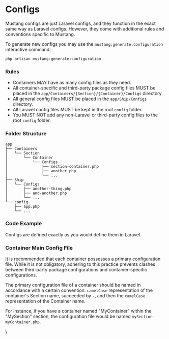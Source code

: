 # Configs

Mustang configs are just Laravel configs, and they function in the exact same way as Laravel configs. However, they come with additional rules and conventions specific to Mustang.

To generate new configs you may use the `mustang:generate:configuration` interactive command:

```
php artisan mustang:generate:configuration
```

### Rules[​](https://apiato.io/docs/components/optional-components/configs#rules) <a href="#rules" id="rules"></a>

* Containers MAY have as many config files as they need.
* All container-specific and third-party package config files MUST be placed in the `app/Containers/{Section}/{Container}/Configs` directory.
* All general config files MUST be placed in the `app/Ship/Configs` directory.
* All Laravel config files MUST be kept in the root `config` folder.
* You MUST NOT add any non-Laravel or third-party config files to the root `config` folder.

### Folder Structure[​](https://apiato.io/docs/components/optional-components/configs#folder-structure) <a href="#folder-structure" id="folder-structure"></a>

```
app
├── Containers
│   └── Section
│       └── Container
│           └── Configs
│               ├── section-container.php
│               ├── another.php
│               └── ...
├── Ship
│   └── Configs
│       ├── another-thing.php
│       ├── and-another.php
│       └── ...
└── config
    ├── app.php
    └── ...
```

### Code Example[​](https://apiato.io/docs/components/optional-components/configs#code-example) <a href="#code-example" id="code-example"></a>

Configs are defined exactly as you would define them in Laravel.

### Container Main Config File[​](https://apiato.io/docs/components/optional-components/configs#container-main-config-file) <a href="#container-main-config-file" id="container-main-config-file"></a>

It is recommended that each container possesses a primary configuration file. While it is not obligatory, adhering to this practice prevents clashes between third-party package configurations and container-specific configurations.

The primary configuration file of a container should be named in accordance with a certain convention: `camelCase` representation of the container's Section name, succeeded by `-`, and then the `camelCase` representation of the Container name.

For instance, if you have a container named "MyContainer" within the "MySection" section, the configuration file would be named `mySection-myContainer.php`.

\
